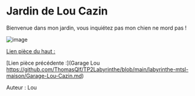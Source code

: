 # Jardin de Lou Cazin

Bienvenue dans mon jardin, vous inquiétez pas mon chien ne mord pas !

![image](https://user-images.githubusercontent.com/115231432/197833234-4c5decbb-17bd-4afc-a12c-11d0788aec8f.png)

[Lien pièce du haut :](https://github.com/ThomasQlf/TP2Labyrinthe/blob/main/labyrinthe-mtsl-maison/arriv%C3%A9e.md)

[Lien pièce précédente :](Garage Lou https://github.com/ThomasQlf/TP2Labyrinthe/blob/main/labyrinthe-mtsl-maison/Garage-Lou-Cazin.md)

Auteur : Lou
